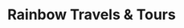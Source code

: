 ---
title: "Rainbow Travels & Tours"
url: /karachi/rainbow-travels-and-tours/
shop: travel agency
---
